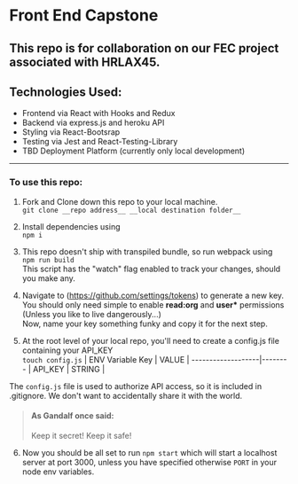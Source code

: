 # Front End Capstone

This repo is for collaboration on our FEC project associated with HRLAX45.
-----


## Technologies Used:
  * Frontend via React with Hooks and Redux
  * Backend via express.js and heroku API
  * Styling via React-Bootsrap
  * Testing via Jest and React-Testing-Library
  * TBD Deployment Platform (currently only local development)

-----
### To use this repo:
1.  Fork and Clone down this repo to your local machine. <br>
    `git clone __repo address__ __local destination folder__`
2. Install dependencies using <br>
    `npm i`
3. This repo doesn't ship with transpiled bundle, so run webpack using <br>
    `npm run build` <br>
    This script has the "watch" flag enabled to track your changes, should you make any. <br>
    
4. Navigate to (https://github.com/settings/tokens) to generate a new key. <br>
    You should only need simple to enable __read:org__ and __user*__ permissions (Unless you like to live dangerously...)<br>
    Now, name your key something funky and copy it for the next step. <br>
5. At the root level of your local repo, you'll need to create a config.js file containing your API_KEY <br>
    `touch config.js`
    | ENV Variable Key | VALUE |
    -------------------|--------
    | API_KEY          | STRING | <br>

  The  `config.js` file is used to authorize API access, so it is included in .gitignore. We don't want to accidentally share it with the world.
  > #### As Gandalf once said:
  > Keep it secret! Keep it safe!

6. Now you should be all set to run `npm start` which will start a localhost server at port 3000, unless you have specified otherwise `PORT` in your node env variables.
